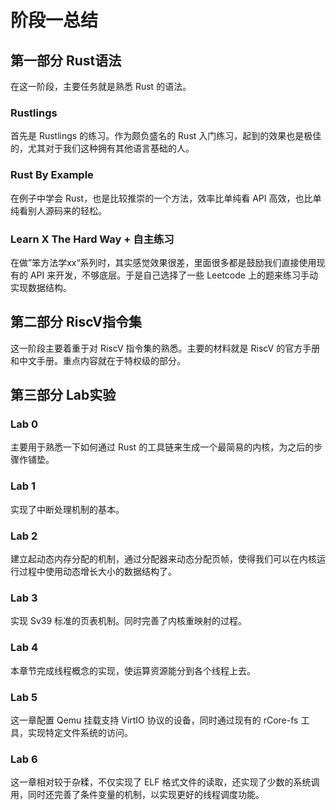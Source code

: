 # 阶段一总结

## 第一部分 Rust语法

在这一阶段，主要任务就是熟悉 Rust 的语法。

### Rustlings

首先是 Rustlings 的练习。作为颇负盛名的 Rust 入门练习，起到的效果也是极佳的，尤其对于我们这种拥有其他语言基础的人。

### Rust By Example

在例子中学会 Rust，也是比较推崇的一个方法，效率比单纯看 API 高效，也比单纯看别人源码来的轻松。

### Learn X The Hard Way + 自主练习

在做”笨方法学xx“系列时，其实感觉效果很差，里面很多都是鼓励我们直接使用现有的 API 来开发，不够底层。于是自己选择了一些 Leetcode 上的题来练习手动实现数据结构。

## 第二部分 RiscV指令集

这一阶段主要着重于对 RiscV 指令集的熟悉。主要的材料就是 RiscV 的官方手册和中文手册。重点内容就在于特权级的部分。

## 第三部分 Lab实验

### Lab 0

主要用于熟悉一下如何通过 Rust 的工具链来生成一个最简易的内核，为之后的步骤作铺垫。

### Lab 1

实现了中断处理机制的基本。

### Lab 2

建立起动态内存分配的机制，通过分配器来动态分配页帧，使得我们可以在内核运行过程中使用动态增长大小的数据结构了。

### Lab 3

实现 Sv39 标准的页表机制。同时完善了内核重映射的过程。

### Lab 4

本章节完成线程概念的实现，使运算资源能分到各个线程上去。

### Lab 5

这一章配置 Qemu 挂载支持 VirtIO 协议的设备，同时通过现有的 rCore-fs 工具，实现特定文件系统的访问。

### Lab 6

这一章相对较于杂糅，不仅实现了 ELF 格式文件的读取，还实现了少数的系统调用，同时还完善了条件变量的机制，以实现更好的线程调度功能。

